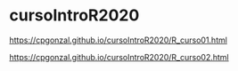 # cursoIntroR2020

https://cpgonzal.github.io/cursoIntroR2020/R_curso01.html

https://cpgonzal.github.io/cursoIntroR2020/R_curso02.html
